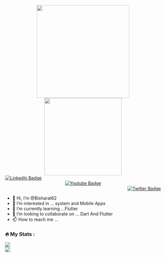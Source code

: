 
<div id="header" align="center">
  <img src="https://media.giphy.com/media/E89xxATM4iZoPdr6Tb/giphy.gif"  width="300", height = "300"/>
  <img src="https://media.giphy.com/media/M9gbBd9nbDrOTu1Mqx/giphy.gif"width = "250"/>
</div>
<div id="badges" align="left">
  <a href="https://www.linkedin.com/in/bisharat-ali-%F0%9F%87%B5%F0%9F%87%B0-782826210/">
    <img src="https://img.shields.io/badge/LinkedIn-blue?style=for-the-badge&logo=linkedin&logoColor=white" alt="LinkedIn Badge"/>
  </a>
</div>
<div id="badges" align="center">
  <a href="your-youtube-URL">
    <img src="https://img.shields.io/badge/YouTube-red?style=for-the-badge&logo=youtube&logoColor=white" alt="Youtube Badge"/>
  </a>

</div>
<div id="badges" align="right">  
  <a href="your-twitter-URL">
    <img src="https://img.shields.io/badge/Twitter-blue?style=for-the-badge&logo=twitter&logoColor=white" alt="Twitter Badge"/>
  </a>
</div>


- 👋 Hi, I’m @Bisharat62
- 👀 I’m interested in ... system and Mobile Apps 
- 🌱 I’m currently learning ...Flutter
- 💞️ I’m looking to collaborate on ... Dart And Flutter
- 📫 How to reach me ... 

<!---
Bisharat62/Bisharat62 is a ✨ special ✨ repository because its `README.md` (this file) appears on your GitHub profile.
You can click the Preview link to take a look at your changes.
--->


### :fire: My Stats :
<div>
<img src="https://github-readme-streak-stats.herokuapp.com/?user=Bisharat62"/>
</div>
<div>
  <img src = "[![Top Langs](https://github-readme-stats.vercel.app/api/top-langs/?username=Bisharat62&layout=compact&theme=vision-friendly-dark)](https://www.linkedin.com/in/bisharat-ali-%F0%9F%87%B5%F0%9F%87%B0-782826210/)"/>
</div>

